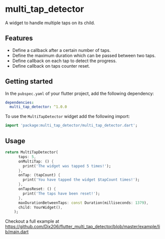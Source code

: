 # multi_tap_detector

A widget to handle multiple taps on its child.

## Features

* Define a callback after a certain number of taps.
* Define the maximum duration which can be passed between two taps.
* Define callback on each tap to detect the progress.
* Define callback on taps counter reset.

## Getting started

In the `pubspec.yaml` of your flutter project, add the following dependency:

```yaml
dependencies:
  multi_tap_detector: ^1.0.0
```

To use the `MultiTapDetector` widget add the following import:

```dart
import 'package:multi_tap_detector/multi_tap_detector.dart';
```

## Usage

```dart
return MultiTapDetector(
      taps: 5,
      onMultiTap: () {
        print('The widget was tapped 5 times!');
      },
      onTap: (tapCount) {
        print('You have tapped the widget $tapCount times!');
      },
      onTapsReset: () {
        print('The taps have been reset!');
      },
      maxDurationBetweenTaps: const Duration(milliseconds: 1379),
      child: YourWidget(),
    );
```

Checkout a full example at https://github.com/Dix206/flutter_multi_tap_detector/blob/master/example/lib/main.dart
